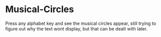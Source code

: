 # Musical-Circles
Press any alphabet key and see the musical circles appear, still trying to figure out why the text wont display, but that can be dealt with later.
